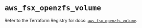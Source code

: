 # `aws_fsx_openzfs_volume`

Refer to the Terraform Registry for docs: [`aws_fsx_openzfs_volume`](https://registry.terraform.io/providers/hashicorp/aws/3.76.1/docs/resources/fsx_openzfs_volume).
